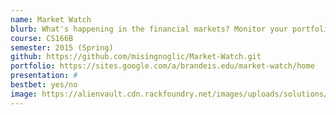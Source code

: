 ```yaml
---
name: Market Watch
blurb: What's happening in the financial markets? Monitor your portfolio by getting real time alerts on quantitative data(price, percentage change, graphs etc) and qualitative data through twitter sentiment analysis.
course: CS166B
semester: 2015 (Spring)
github: https://github.com/misingnoglic/Market-Watch.git
portfolio: https://sites.google.com/a/brandeis.edu/market-watch/home
presentation: #
bestbet: yes/no
image: https://alienvault.cdn.rackfoundry.net/images/uploads/solutions/mssp/mssp-managed-services-icon.png
---
```

